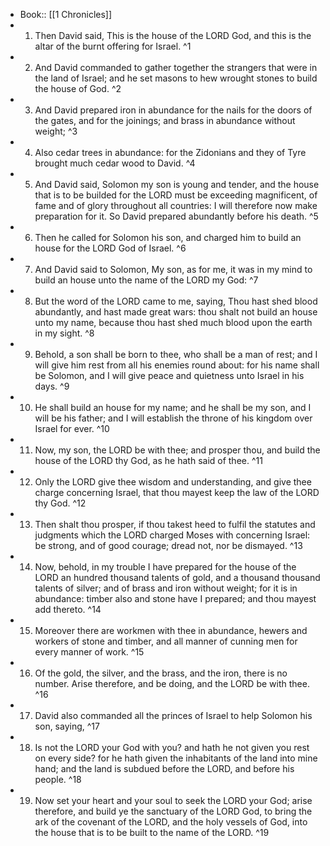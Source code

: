 - Book:: [[1 Chronicles]]
- 1. Then David said, This is the house of the LORD God, and this is the altar of the burnt offering for Israel. ^1
- 2. And David commanded to gather together the strangers that were in the land of Israel; and he set masons to hew wrought stones to build the house of God. ^2
- 3. And David prepared iron in abundance for the nails for the doors of the gates, and for the joinings; and brass in abundance without weight; ^3
- 4. Also cedar trees in abundance: for the Zidonians and they of Tyre brought much cedar wood to David. ^4
- 5. And David said, Solomon my son is young and tender, and the house that is to be builded for the LORD must be exceeding magnificent, of fame and of glory throughout all countries: I will therefore now make preparation for it. So David prepared abundantly before his death. ^5
- 6. Then he called for Solomon his son, and charged him to build an house for the LORD God of Israel. ^6
- 7. And David said to Solomon, My son, as for me, it was in my mind to build an house unto the name of the LORD my God: ^7
- 8. But the word of the LORD came to me, saying, Thou hast shed blood abundantly, and hast made great wars: thou shalt not build an house unto my name, because thou hast shed much blood upon the earth in my sight. ^8
- 9. Behold, a son shall be born to thee, who shall be a man of rest; and I will give him rest from all his enemies round about: for his name shall be Solomon, and I will give peace and quietness unto Israel in his days. ^9
- 10. He shall build an house for my name; and he shall be my son, and I will be his father; and I will establish the throne of his kingdom over Israel for ever. ^10
- 11. Now, my son, the LORD be with thee; and prosper thou, and build the house of the LORD thy God, as he hath said of thee. ^11
- 12. Only the LORD give thee wisdom and understanding, and give thee charge concerning Israel, that thou mayest keep the law of the LORD thy God. ^12
- 13. Then shalt thou prosper, if thou takest heed to fulfil the statutes and judgments which the LORD charged Moses with concerning Israel: be strong, and of good courage; dread not, nor be dismayed. ^13
- 14. Now, behold, in my trouble I have prepared for the house of the LORD an hundred thousand talents of gold, and a thousand thousand talents of silver; and of brass and iron without weight; for it is in abundance: timber also and stone have I prepared; and thou mayest add thereto. ^14
- 15. Moreover there are workmen with thee in abundance, hewers and workers of stone and timber, and all manner of cunning men for every manner of work. ^15
- 16. Of the gold, the silver, and the brass, and the iron, there is no number. Arise therefore, and be doing, and the LORD be with thee. ^16
- 17. David also commanded all the princes of Israel to help Solomon his son, saying, ^17
- 18. Is not the LORD your God with you? and hath he not given you rest on every side? for he hath given the inhabitants of the land into mine hand; and the land is subdued before the LORD, and before his people. ^18
- 19. Now set your heart and your soul to seek the LORD your God; arise therefore, and build ye the sanctuary of the LORD God, to bring the ark of the covenant of the LORD, and the holy vessels of God, into the house that is to be built to the name of the LORD. ^19
